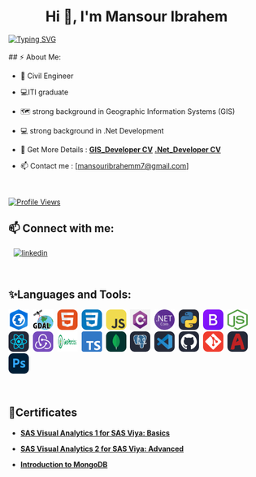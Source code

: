 
<h1 align="center">Hi 👋, I'm Mansour Ibrahem</h1>
<a href="https://git.io/typing-svg"><img src="https://readme-typing-svg.demolab.com?font=Fira+Code&duration=1500&pause=1000&color=02B300&width=450&lines=GIS+Developer;.Net+Developer;GIS+Analyst;ITIan" alt="Typing SVG" /></a>
<br>
<br>
## ⚡ About Me:

- 👷 Civil Engineer

- 💻ITI graduate 

- 🗺️ strong background in Geographic Information Systems (GIS)

- 💻 strong background in .Net Development

  

- 📝 Get More Details : 
[**GIS_Developer CV**](https://drive.google.com/drive/u/0/folders/1ugRyK4i1XTqn9flWqMMMhGEj_Lxe5YnS)
[**.Net_Developer CV**](https://drive.google.com/drive/u/0/folders/1ZpEE2e9ttWlwuvrFIFEp_N3oo4ctffea)

- 📫 Contact me : [mansouribrahemm7@gmail.com]
<br><br><br>
<a href="https://github.com/mansouribrahem7">
   <img alt="Profile Views" src="https://komarev.com/ghpvc/?username=mansouribrahem7&style=flat-square&label=Profile+Views&color=0891b2" />
</a>

## 📫 Connect with me:

<p align="left">
    <a style="margin: 0 10px" href="https://www.linkedin.com/in/mansour-ibrahem7/" target="blank"><img align="center" src="https://raw.githubusercontent.com/rahuldkjain/github-profile-readme-generator/master/src/images/icons/Social/linked-in-alt.svg" alt="linkedin" height="30" width="40" /></a>
</p>

<br>
<h2 align="left">✨Languages and Tools:</h2>
<p align="left"> 
<img src="icons/arcgis-pro.png" alt="ArcGis-Pro" width="40" height="40"/>&nbsp;
<img src="icons/GDAL.png" alt="GDAL" width="40" height="40"/>&nbsp;
<img src="icons/HTML.svg" alt="HTML" width="40" height="40"/>&nbsp;
<img src="icons/CSS.svg" alt="CSS" width="40" height="40"/>&nbsp;
<img src="icons/JavaScript.svg" alt="Javascript" width="40" height="40"/>&nbsp;
<img src="icons/C%23.png" alt="C#" width="40" height="40"/>&nbsp;
<img src="icons/NET_Core_Logo.svg.png" alt="ASB.Net" width="40" height="40"/>&nbsp;
<img src="icons/Python-Dark.svg" alt="Python" width="40" height="40"/>&nbsp;
<img src="icons/Bootstrap.svg" alt="Bootstrap" width="40" height="40"/>&nbsp;
<img src="icons/Node-Js.png" alt="Node-Js" width="40" height="40"/>&nbsp;
<img src="icons/React-Dark.svg" alt="React" width="40" height="40"/>&nbsp;
<img src="icons/Redux.svg" alt="Redux" width="40" height="40"/>&nbsp;
<img src="icons/geopandas_logo.png" alt="geopandas" width="40" height="40"/>&nbsp;
<img src="icons/Typescript_logo_2020.svg.png" alt="typescript" width="40" height="40"/>&nbsp;
<img src="icons/MongoDB.svg" alt="MongoDB" width="40" height="40"/>&nbsp;
<img src="icons/PostgreSQL-Dark.svg" alt="PostgreSQL" width="40" height="40"/>&nbsp;
<img src="icons/VSCode-Dark.svg" alt="VS Code" width="40" height="40"/>&nbsp;
<img src="icons/Github-Dark.svg" alt="Github" width="40" height="40"/>&nbsp;
<img src="icons/Git.svg" alt="Git" width="40" height="40"/>&nbsp;
<img src="icons/AutoCAD-Dark.svg" alt="AutoCAD" width="40" height="40"/>&nbsp;
<img src="icons/Photoshop.svg" alt="Photoshop" width="40" height="40"/>&nbsp;
</p>

<br>
<h2 align="left">📜Certificates</h2>

<h4>
   

   
- <a href="https://www.credly.com/badges/202c9478-bf8d-4ba6-97f1-45520ee3c698/">SAS Visual Analytics 1 for SAS Viya: Basics</a>

- <a href="https://www.credly.com/badges/74938f7c-7a79-424e-b04f-e5c3e20d112d/">SAS Visual Analytics 2 for SAS Viya: Advanced</a>

- <a href="https://learn.mongodb.com/c/z0ANpTy-R5GseUh14PxEAQ">Introduction to MongoDB</a>
  

  
</h4>

